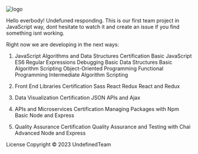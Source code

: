 ![logo](https://user-images.githubusercontent.com/36455862/236773111-da6d0d50-ed00-4d34-9306-10b47be76841.png)


Hello everbody! Undefuned responding. This is our first team project in JavaScript way, dont hesitate to watch it and create an issue if you find something isnt working.

Right now we are developing in the next ways:

  1) JavaScript Algorithms and Data Structures Certification Basic JavaScript ES6 Regular Expressions Debugging Basic Data Structures Basic Algorithm Scripting Object-Oriented Programming Functional Programming Intermediate Algorithm Scripting

  2) Front End Libraries Certification Sass React Redux React and Redux

  3) Data Visualization Certification JSON APIs and Ajax

  4) APIs and Microservices Certification Managing Packages with Npm Basic Node and Express

  5) Quality Assurance Certification Quality Assurance and Testing with Chai Advanced Node and Express

License Copyright © 2023 UndefinedTeam
